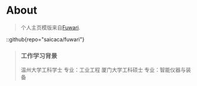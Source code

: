 # About
>个人主页模版来自[Fuwari](https://github.com/saicaca/fuwari).

::github{repo="saicaca/fuwari"}

> ### 工作学习背景
> 温州大学工科学士 专业：工业工程
> 厦门大学工科硕士 专业：智能仪器与装备
